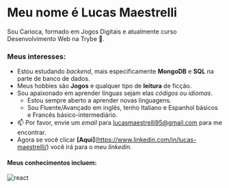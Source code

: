 # Meu nome é Lucas Maestrelli
Sou Carioca, formado em Jogos Digitais e atualmente curso Desenvolvimento Web na Trybe 🚀.

### Meus interesses:
- Estou estudando *backend*, mais especificamente **MongoDB** e **SQL** na parte de banco de dados.
- Meus hobbies são **Jogos** e qualquer tipo de **leitura** de ficção.
- Sou apaixonado em aprender línguas sejam elas *códigos* ou *idiomas*.
  - Estou sempre aberto a aprender novas linguagens.
  - Sou Fluente/Avançado em inglês, tenho Italiano e Espanhol básicos e Francês básico-intermediário.
- 📫 Por favor, envie um *email* para lucasmaestrelli95@gmail.com para me encontrar.
- Agora se você clicar **[Aqui]**(https://www.linkedin.com/in/lucas-maestrelli/) você irá para o meu *linkedin*.

#### Meus conhecimentos incluem:
![react](https://upload.wikimedia.org/wikipedia/commons/thumb/a/a7/React-icon.svg/1200px-React-icon.svg.png/150/150)
